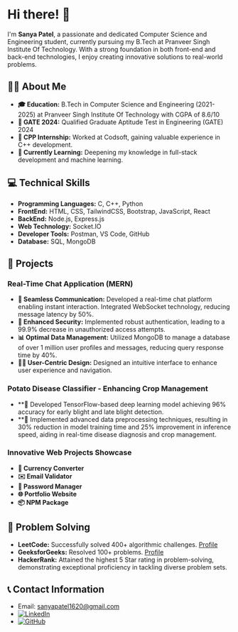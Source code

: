 # Hi there! 👋

I'm **Sanya Patel**, a passionate and dedicated Computer Science and Engineering student, currently pursuing my B.Tech at Pranveer Singh Institute Of Technology. With a strong foundation in both front-end and back-end technologies, I enjoy creating innovative solutions to real-world problems.

## 👩‍💻 About Me
- **🎓 Education:** B.Tech in Computer Science and Engineering (2021-2025) at Pranveer Singh Institute Of Technology with CGPA of 8.6/10
- **🌟 GATE 2024:** Qualified Graduate Aptitude Test in Engineering (GATE) 2024
- **💼 CPP Internship:** Worked at Codsoft, gaining valuable experience in C++ development.
- **🌱 Currently Learning:** Deepening my knowledge in full-stack development and machine learning.

## 💻 Technical Skills
- **Programming Languages:** C, C++, Python  
- **FrontEnd:** HTML, CSS, TailwindCSS, Bootstrap, JavaScript, React  
- **BackEnd:** Node.js, Express.js  
- **Web Technology:** Socket.IO  
- **Developer Tools:** Postman, VS Code, GitHub  
- **Database:** SQL, MongoDB  

## 📂 Projects
### Real-Time Chat Application (MERN)
- **💬 Seamless Communication:** Developed a real-time chat platform enabling instant interaction. Integrated WebSocket technology, reducing message latency by 50%.
- **🔐 Enhanced Security:** Implemented robust authentication, leading to a 99.9% decrease in unauthorized access attempts.
- **📊 Optimal Data Management:** Utilized MongoDB to manage a database of over 1 million user profiles and messages, reducing query response time by 40%.
- **👩‍🎨 User-Centric Design:** Designed an intuitive interface to enhance user experience and navigation.

### Potato Disease Classifier - Enhancing Crop Management
- **🌾 Developed TensorFlow-based deep learning model achieving 96% accuracy for early blight and late blight detection.
- **🚀 Implemented advanced data preprocessing techniques, resulting in 30% reduction in model training time and 25% improvement in inference speed, aiding in real-time disease diagnosis and crop management.

### Innovative Web Projects Showcase
- **💱 Currency Converter**
- **✉️ Email Validator**
- **🔑 Password Manager**
- **🌐 Portfolio Website**
- **📦 NPM Package**

## 🧩 Problem Solving
- **LeetCode:** Successfully solved 400+ algorithmic challenges. [Profile](https://leetcode.com/u/sanya1620/)
- **GeeksforGeeks:** Resolved 100+ problems. [Profile](https://www.geeksforgeeks.org/user/sanyapatfk2b/)
- **HackerRank:** Attained the highest 5 Star rating in problem-solving, demonstrating exceptional proficiency in tackling diverse problem sets.

## 📞 Contact Information
- Email: [sanyapatel1620@gmail.com](mailto:sanyapatel1620@gmail.com)
- [![LinkedIn](https://img.shields.io/badge/LinkedIn-0A66C2?style=flat&logo=linkedin&logoColor=white)](https://www.linkedin.com/in/sanya-patel-94a995228/)
- [![GitHub](https://img.shields.io/badge/GitHub-171515?style=flat&logo=github&logoColor=white)](https://github.com/Sanya-Patel)
